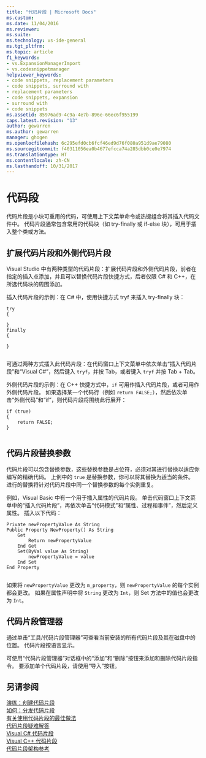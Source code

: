 ```yaml
---
title: "代码片段 | Microsoft Docs"
ms.custom: 
ms.date: 11/04/2016
ms.reviewer: 
ms.suite: 
ms.technology: vs-ide-general
ms.tgt_pltfrm: 
ms.topic: article
f1_keywords:
- vs.ExpansionManagerImport
- vs.codesnippetmanager
helpviewer_keywords:
- code snippets, replacement parameters
- code snippets, surround with
- replacement parameters
- code snippets, expansion
- surround with
- code snippets
ms.assetid: 85976ad9-4c9a-4e7b-896e-66ec6f955199
caps.latest.revision: "13"
author: gewarren
ms.author: gewarren
manager: ghogen
ms.openlocfilehash: 6c295efd0cb6fcf46ed9d76f080a951d9ae79080
ms.sourcegitcommit: f40311056ea0b4677efcca74a285dbb0ce0e7974
ms.translationtype: HT
ms.contentlocale: zh-CN
ms.lasthandoff: 10/31/2017
---
```

# <a name="code-snippets"></a>代码段
代码片段是小块可重用的代码，可使用上下文菜单命令或热键组合将其插入代码文件中。 代码片段通常包含常用的代码块（如 try-finally 或 if-else 块），可用于插入整个类或方法。  
  
## <a name="expansion-snippets-and-surround-with-snippets"></a>扩展代码片段和外侧代码片段  
 Visual Studio 中有两种类型的代码片段：扩展代码片段和外侧代码片段，前者在指定的插入点添加，并且可以替换代码片段快捷方式，后者仅限 C# 和 C++，在所选代码块的周围添加。  
  
 插入代码片段的示例：在 C# 中，使用快捷方式 tryf 来插入 try-finally 块：  
  
```  
try  
{  
  
}  
finally  
{  
  
}  
  
```  
  
 可通过两种方式插入此代码片段：在代码窗口上下文菜单中依次单击“插入代码片段”和“Visual C#”，然后键入 `tryf`，并按 Tab，或者键入 `tryf` 并按 Tab + Tab。  
  
 外侧代码片段的示例：在 C++ 快捷方式中，`if` 可用作插入代码片段，或者可用作外侧代码片段。 如果选择某一个代码行（例如 `return FALSE;`），然后依次单击“外侧代码”和“if”，则代码片段将围绕此行展开：  
  
```  
if (true)  
{  
    return FALSE;  
}  
  
```  
  
## <a name="snippet-replacement-parameters"></a>代码片段替换参数  
 代码片段可以包含替换参数，这些替换参数是占位符，必须对其进行替换以适应你编写的精确代码。 上例中的 `true` 是替换参数，你可以将其替换为适当的条件。 进行的替换将针对代码片段中同一个替换参数的每个实例重复。  
  
 例如，Visual Basic 中有一个用于插入属性的代码片段。 单击代码窗口上下文菜单中的“插入代码片段”，再依次单击“代码模式”和“属性、过程和事件”，然后定义属性。 插入以下代码：  
  
```  
Private newPropertyValue As String  
Public Property NewProperty() As String  
    Get  
        Return newPropertyValue  
    End Get  
    Set(ByVal value As String)  
        newPropertyValue = value  
    End Set  
End Property  
  
```  
  
 如果将 `newPropertyValue` 更改为 `m_property`，则 `newPropertyValue` 的每个实例都会更改。 如果在属性声明中将 `String` 更改为 `Int`，则 Set 方法中的值也会更改为 `Int`。  
  
## <a name="code-snippet-manager"></a>代码片段管理器  
 通过单击“工具/代码片段管理器”可查看当前安装的所有代码片段及其在磁盘中的位置。 代码片段按语言显示。  
  
 可使用“代码片段管理器”对话框中的“添加”和“删除”按钮来添加和删除代码片段指令。 要添加单个代码片段，请使用“导入”按钮。  
  
## <a name="see-also"></a>另请参阅  
 [演练：创建代码片段](../ide/walkthrough-creating-a-code-snippet.md)   
 [如何：分发代码片段](../ide/how-to-distribute-code-snippets.md)   
 [有关使用代码片段的最佳做法](../ide/best-practices-for-using-code-snippets.md)   
 [代码片段疑难解答](../ide/troubleshooting-snippets.md)   
 [Visual C# 代码片段](../ide/visual-csharp-code-snippets.md)   
 [Visual C++ 代码片段](../ide/visual-cpp-code-snippets.md)   
 [代码片段架构参考](../ide/code-snippets-schema-reference.md)